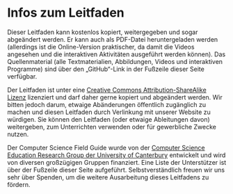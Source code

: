# Infos zum Leitfaden

Dieser Leitfaden kann kostenlos kopiert, weitergegeben und sogar abgeändert werden. Er kann auch als PDF-Datei heruntergeladen werden (allerdings ist die Online-Version praktischer, da damit die Videos angesehen und die interaktiven Aktivitäten ausgeführt werden können). Das Quellenmaterial (alle Textmaterialien, Abbildungen, Videos und interaktiven Programme) sind über den „GitHub“-Link in der Fußzeile dieser Seite verfügbar.

Der Leitfaden ist unter eine [Creative Commons Attribution-ShareAlike Lizenz](http://creativecommons.org/licenses/by-sa/4.0/) lizenziert und darf daher gerne kopiert und abgeändert werden. Wir bitten jedoch darum, etwaige Abänderungen öffentlich zugänglich zu machen und diesen Leitfaden durch Verlinkung mit unserer Website zu würdigen. Sie können den Leitfaden (oder etwaige Ableitungen davon) weitergeben, zum Unterrichten verwenden oder für gewerbliche Zwecke nutzen.

Der Computer Science Field Guide wurde von der [Computer Science Education Research Group der University of Canterbury](http://www.cosc.canterbury.ac.nz/research/RG/CSE/) entwickelt und wird von diversen großzügigen Gruppen finanziert. Eine Liste der Unterstützer ist über der Fußzeile dieser Seite aufgeführt. Selbstverständlich freuen wir uns sehr über Spenden, um die weitere Ausarbeitung dieses Leitfadens zu fördern.